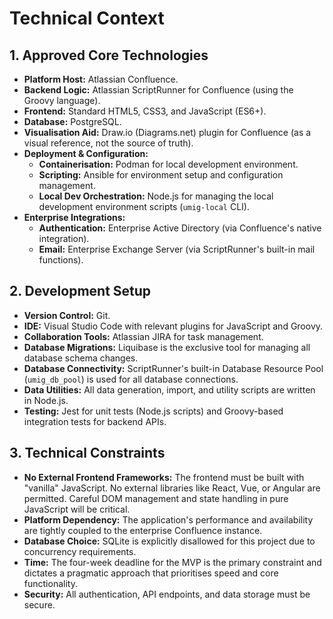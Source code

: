 # Technical Context

## 1. Approved Core Technologies

*   **Platform Host:** Atlassian Confluence.
*   **Backend Logic:** Atlassian ScriptRunner for Confluence (using the Groovy language).
*   **Frontend:** Standard HTML5, CSS3, and JavaScript (ES6+).
*   **Database:** PostgreSQL.
*   **Visualisation Aid:** Draw.io (Diagrams.net) plugin for Confluence (as a visual reference, not the source of truth).
*   **Deployment & Configuration:**
    *   **Containerisation:** Podman for local development environment.
    *   **Scripting:** Ansible for environment setup and configuration management.
    *   **Local Dev Orchestration:** Node.js for managing the local development environment scripts (`umig-local` CLI).
*   **Enterprise Integrations:**
    *   **Authentication:** Enterprise Active Directory (via Confluence's native integration).
    *   **Email:** Enterprise Exchange Server (via ScriptRunner's built-in mail functions).

## 2. Development Setup

*   **Version Control:** Git.
*   **IDE:** Visual Studio Code with relevant plugins for JavaScript and Groovy.
*   **Collaboration Tools:** Atlassian JIRA for task management.
*   **Database Migrations:** Liquibase is the exclusive tool for managing all database schema changes.
*   **Database Connectivity:** ScriptRunner's built-in Database Resource Pool (`umig_db_pool`) is used for all database connections.
*   **Data Utilities:** All data generation, import, and utility scripts are written in Node.js.
*   **Testing:** Jest for unit tests (Node.js scripts) and Groovy-based integration tests for backend APIs.

## 3. Technical Constraints

*   **No External Frontend Frameworks:** The frontend must be built with "vanilla" JavaScript. No external libraries like React, Vue, or Angular are permitted. Careful DOM management and state handling in pure JavaScript will be critical.
*   **Platform Dependency:** The application's performance and availability are tightly coupled to the enterprise Confluence instance.
*   **Database Choice:** SQLite is explicitly disallowed for this project due to concurrency requirements.
*   **Time:** The four-week deadline for the MVP is the primary constraint and dictates a pragmatic approach that prioritises speed and core functionality.
*   **Security:** All authentication, API endpoints, and data storage must be secure.
